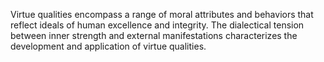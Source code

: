 
Virtue qualities encompass a range of moral attributes and behaviors that reflect ideals of human excellence and integrity. The dialectical tension between inner strength and external manifestations characterizes the development and application of virtue qualities.

